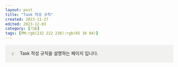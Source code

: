 ```yaml
---
layout: post
title: "Task 작성 규칙"
created: 2023-11-27
edited: 2023-12-03
category: [기술]
tags: [PM:rgb(232 222 238):rgb(65 36 84)]
---
```



<div class="callout" style="display:flex;width:100%;border-radius:4px;background:rgb(241,241,239);padding: 16px 16px 16px 12px;">
<div style="display:flex;align-items:center;justify-content:center;height:24px;width:24px;border-radius:0.25em;flex-shrink:0;">💡</div>
<div style="white-space:pre-wrap;word-break:break-word;caret-color:rgb(55, 53, 47);margin-left:8px;padding-left:2px;padding-right:2px;">Task 작성 규칙을 설명하는 페이지 입니다.</div>
</div>

